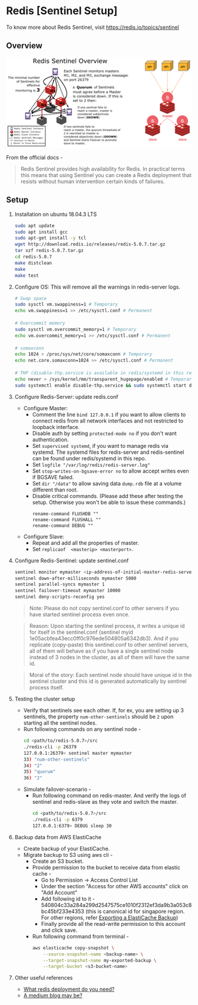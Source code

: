 # Redis [Sentinel Setup]
To know more about Redis Sentinel, visit https://redis.io/topics/sentinel

## Overview
![](images/sentinel_combined.png)

From the official docs -

> Redis Sentinel provides high availability for Redis. In practical terms this means that using Sentinel you can create a Redis deployment that resists without human intervention certain kinds of failures.

## Setup

1. Installation on ubuntu 18.04.3 LTS
    ```bash
    sudo apt update
    sudo apt install gcc 
    sudo apt-get install -y tcl
    wget http://download.redis.io/releases/redis-5.0.7.tar.gz
    tar xzf redis-5.0.7.tar.gz
    cd redis-5.0.7
    make distclean
    make
    make test
    ```

2. Configure OS: This will remove all the warnings in redis-server logs.
    ```bash
    # Swap space
    sudo sysctl vm.swappiness=1 # Temporary
    echo vm.swappiness=1 >> /etc/sysctl.conf # Permanent
    
    # Overcommit memory
    sudo sysctl vm.overcommit_memory=1 # Temporary
    echo vm.overcommit_memory=1 >> /etc/sysctl.conf # Permanent
 
    # somaxconn
    echo 1024 > /proc/sys/net/core/somaxconn # Temporary
    echo net.core.somaxconn=1024 >> /etc/sysctl.conf # Permanent

    # THP (disable-thp.service is available in redis/systemd in this repo or refer - https://www.stephenrlang.com/2018/01/disabling-transparent-huge-pages-in-linux/)
    echo never > /sys/kernel/mm/transparent_hugepage/enabled # Temporary
    sudo systemctl enable disable-thp.service && sudo systemctl start disable-thp.service # Permanent
    ```

3. Configure Redis-Server: update redis.conf
    * Configure Master:
        * Comment the line `bind 127.0.0.1` if you want to allow clients to connect redis from all network interfaces and not restricted to loopback interface.  
        * Disable auth by setting `protected-mode no` if you don't want authentication.
        * Set `supervised systemd`, if you want to manage redis via systemd. The systemd files for redis-server and redis-sentinel can be found under redis/systemd in this repo.
        * Set `logfile "/var/log/redis/redis-server.log"`
        * Set `stop-writes-on-bgsave-error no` to allow accept writes even if BGSAVE failed.
        * Set `dir "/data"` to allow saving data `dump.rdb` file at a volume different than root.
        * Disable critical commands. (Please add these after testing the setup. Otherwise you won't be able to issue these commands.)
            ```
            rename-command FLUSHDB ""
            rename-command FLUSHALL ""
            rename-command DEBUG ""
            ```
    * Configure Slave:
        * Repeat and add all the properties of master.
        * Set `replicaof  <masterip> <masterport>`.

4. Configure Redis-Sentinel: update sentinel.conf
    ```bash
    sentinel monitor mymaster <ip-address-of-initial-master-redis-server> 6379 2
    sentinel down-after-milliseconds mymaster 5000
    sentinel parallel-syncs mymaster 1
    sentinel failover-timeout mymaster 10000
    sentinel deny-scripts-reconfig yes
    ```
    > Note: Please do not copy sentinel.conf to other servers if you have started sentinel process even once. 
    
    > Reason: Upon starting the sentinel process, it writes a unique id for itself in the sentinel.conf (sentinel myid 1e05acbfea43ecc0ff0c976ede504805a6342db3). And if you replicate (copy-paste) this sentinel.conf to other sentinel servers, all of them will behave as if you have a single sentinel node instead of 3 nodes in the cluster, as all of them will have the same id.
    
    > Moral of the story: Each sentinel node should have unique id in the sentinel cluster and this id is generated automatically by sentinel process itself.

5. Testing the cluster setup
    * Verify that sentinels see each other. If, for ex, you are setting up 3 sentinels, the property `num-other-sentinels` should be `2` upon starting all the sentinel nodes.
    * Run following commands on any sentinel node - 
        ```bash
        cd <path/to/redis-5.0.7>/src
        ./redis-cli -p 26379
        127.0.0.1:26379> sentinel master mymaster
        33) "num-other-sentinels"
        34) "2"
        35) "quorum"
        36) "2"
        ```
    * Simulate failover-scenario -
        * Run following command on redis-master. And verify the logs of sentinel and redis-slave as they vote and switch the master.
            ```bash
            cd <path/to/redis-5.0.7>/src
            ./redis-cli -p 6379 
            127.0.0.1:6379> DEBUG sleep 30
            ```

6. Backup data from AWS ElastiCache
    * Create backup of your ElastiCache.
    * Migrate backup to S3 using aws cli -
        * Create an S3 bucket.
        * Provide permission to the bucket to receive data from elastic cache -
            * Go to Permission -> Access Control List
            * Under the section "Access for other AWS accounts" click on "Add Account"
            * Add following id to it - 540804c33a284a299d2547575ce1010f2312ef3da9b3a053c8bc45bf233e4353 (this is canonical id for singapore region. For other regions, refer [Exporting a ElastiCache Backup](https://docs.aws.amazon.com/AmazonElastiCache/latest/red-ug/backups-exporting.html))
            * Finally provide all the read-write permission to this account and click save.
        * Run following command from terminal - 
            ```bash
            aws elasticache copy-snapshot \
                --source-snapshot-name <backup-name> \
                --target-snapshot-name my-exported-backup \
                --target-bucket <s3-bucket-name>
            ```

7. Other useful references
    * [What redis deployment do you need?](https://blog.octo.com/what-redis-deployment-do-you-need/) 
    * [A medium blog may be?](https://medium.com/@amila922/redis-sentinel-high-availability-everything-you-need-to-know-from-dev-to-prod-complete-guide-deb198e70ea6)